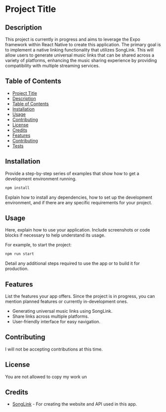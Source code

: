 # Project Title

## Description

This project is currently in progress and aims to leverage the Expo framework within React Native to create this application. The primary goal is to implement a native linking functionality that utilizes SongLink. This will allow users to generate universal music links that can be shared across a variety of platforms, enhancing the music sharing experience by providing compatibility with multiple streaming services.

## Table of Contents

- [Project Title](#project-title)
- [Description](#description)
- [Table of Contents](#table-of-contents)
- [Installation](#installation)
- [Usage](#usage)
- [Contributing](#contributing)
- [License](#license)
- [Credits](#credits)
- [Features](#features)
- [Contributing](#contributing)
- [Tests](#tests)

## Installation

Provide a step-by-step series of examples that show how to get a development environment running.

```bash
npm install
```

Explain how to install any dependencies, how to set up the development environment, and if there are any specific requirements for your project.

## Usage

Here, explain how to use your application. Include screenshots or code blocks if necessary to help understand its usage.

For example, to start the project:

```bash
npm run start
```

Detail any additional steps required to use the app or to build it for production.

## Features

List the features your app offers. Since the project is in progress, you can mention planned features or currently in-development ones.

- Generating universal music links using SongLink.
- Share links across multiple platforms.
- User-friendly interface for easy navigation.

## Contributing

I will not be accepting contributions at this time.

## License

You are not allowed to copy my work un

## Credits

- [SongLink](https://odesli.co/) - For creating the website and API used in this app.
